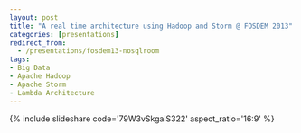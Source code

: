 ```yaml
---
layout: post
title: "A real time architecture using Hadoop and Storm @ FOSDEM 2013"
categories: [presentations]
redirect_from:
  - /presentations/fosdem13-nosqlroom
tags:
- Big Data
- Apache Hadoop
- Apache Storm
- Lambda Architecture
---
```


{% include slideshare code='79W3vSkgaiS322' aspect_ratio='16:9' %}